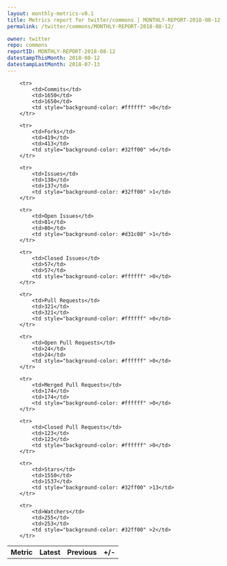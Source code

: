```yaml
---
layout: monthly-metrics-v0.1
title: Metrics report for twitter/commons | MONTHLY-REPORT-2018-08-12 | 2018-08-12
permalink: /twitter/commons/MONTHLY-REPORT-2018-08-12/

owner: twitter
repo: commons
reportID: MONTHLY-REPORT-2018-08-12
datestampThisMonth: 2018-08-12
datestampLastMonth: 2018-07-13
---
```



<table style="width: 100%;">
    <tr>
        <th>Metric</th>
        <th>Latest</th>
        <th>Previous</th>
        <th>+/-</th>
    </tr>

        <tr>
            <td>Commits</td>
            <td>1650</td>
            <td>1650</td>
            <td style="background-color: #ffffff" >0</td>
        </tr>
        
        <tr>
            <td>Forks</td>
            <td>419</td>
            <td>413</td>
            <td style="background-color: #32ff00" >6</td>
        </tr>
        
        <tr>
            <td>Issues</td>
            <td>138</td>
            <td>137</td>
            <td style="background-color: #32ff00" >1</td>
        </tr>
        
        <tr>
            <td>Open Issues</td>
            <td>81</td>
            <td>80</td>
            <td style="background-color: #d31c08" >1</td>
        </tr>
        
        <tr>
            <td>Closed Issues</td>
            <td>57</td>
            <td>57</td>
            <td style="background-color: #ffffff" >0</td>
        </tr>
        
        <tr>
            <td>Pull Requests</td>
            <td>321</td>
            <td>321</td>
            <td style="background-color: #ffffff" >0</td>
        </tr>
        
        <tr>
            <td>Open Pull Requests</td>
            <td>24</td>
            <td>24</td>
            <td style="background-color: #ffffff" >0</td>
        </tr>
        
        <tr>
            <td>Merged Pull Requests</td>
            <td>174</td>
            <td>174</td>
            <td style="background-color: #ffffff" >0</td>
        </tr>
        
        <tr>
            <td>Closed Pull Requests</td>
            <td>123</td>
            <td>123</td>
            <td style="background-color: #ffffff" >0</td>
        </tr>
        
        <tr>
            <td>Stars</td>
            <td>1550</td>
            <td>1537</td>
            <td style="background-color: #32ff00" >13</td>
        </tr>
        
        <tr>
            <td>Watchers</td>
            <td>255</td>
            <td>253</td>
            <td style="background-color: #32ff00" >2</td>
        </tr>
        
</table>
